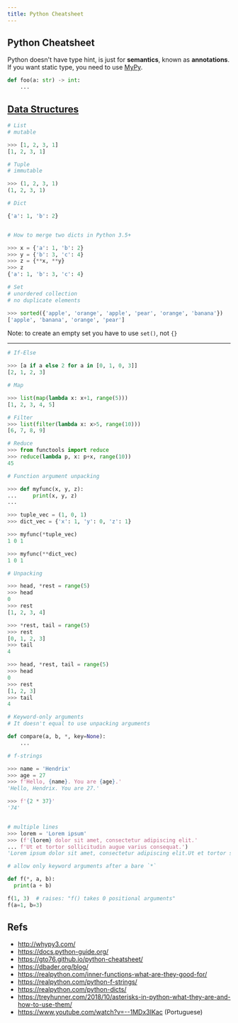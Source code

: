 ```yaml
---
title: Python Cheatsheet
---
```


Python Cheatsheet
-----------------

Python doesn't have type hint, is just for **semantics**, known as **annotations**. If you want static type, you need to use [MyPy](http://mypy-lang.org/).

```python
def foo(a: str) -> int:
    ...
```

## [Data Structures](https://docs.python.org/3.6/tutorial/datastructures.html)

```python
# List
# mutable

>>> [1, 2, 3, 1]
[1, 2, 3, 1]

```

```python
# Tuple
# immutable

>>> (1, 2, 3, 1)
(1, 2, 3, 1)

```

```python
# Dict

{'a': 1, 'b': 2}


# How to merge two dicts in Python 3.5+

>>> x = {'a': 1, 'b': 2}
>>> y = {'b': 3, 'c': 4}
>>> z = {**x, **y}
>>> z
{'a': 1, 'b': 3, 'c': 4}

```

```python
# Set
# unordered collection
# no duplicate elements

>>> sorted({'apple', 'orange', 'apple', 'pear', 'orange', 'banana'})
['apple', 'banana', 'orange', 'pear']

```

Note: to create an empty set you have to use `set()`, not `{}`

---

```python
# If-Else

>>> [a if a else 2 for a in [0, 1, 0, 3]]
[2, 1, 2, 3]

```


```python
# Map

>>> list(map(lambda x: x+1, range(5)))
[1, 2, 3, 4, 5]

# Filter
>>> list(filter(lambda x: x>5, range(10)))
[6, 7, 8, 9]

# Reduce
>>> from functools import reduce
>>> reduce(lambda p, x: p+x, range(10))
45

```


```python
# Function argument unpacking

>>> def myfunc(x, y, z):
...     print(x, y, z)
...

>>> tuple_vec = (1, 0, 1)
>>> dict_vec = {'x': 1, 'y': 0, 'z': 1}

>>> myfunc(*tuple_vec)
1 0 1

>>> myfunc(**dict_vec)
1 0 1

```

```python
# Unpacking

>>> head, *rest = range(5)
>>> head
0
>>> rest
[1, 2, 3, 4]

>>> *rest, tail = range(5)
>>> rest
[0, 1, 2, 3]
>>> tail
4

>>> head, *rest, tail = range(5)
>>> head
0
>>> rest
[1, 2, 3]
>>> tail
4

```

```python
# Keyword-only arguments
# It doesn't equal to use unpacking arguments

def compare(a, b, *, key=None):
    ...
```

```python
# f-strings

>>> name = 'Hendrix'
>>> age = 27
>>> f'Hello, {name}. You are {age}.'
'Hello, Hendrix. You are 27.'

>>> f'{2 * 37}'
'74'


# multiple lines
>>> lorem = 'Lorem ipsum'
>>> (f'{lorem} dolor sit amet, consectetur adipiscing elit.'
... f'Ut et tortor sollicitudin augue varius consequat.')
'Lorem ipsum dolor sit amet, consectetur adipiscing elit.Ut et tortor sollicitudin augue varius consequat.'

```


```python
# allow only keyword arguments after a bare `*`

def f(*, a, b):
  print(a + b)

f(1, 3)  # raises: "f() takes 0 positional arguments"
f(a=1, b=3)

```

## Refs
- http://whypy3.com/
- https://docs.python-guide.org/
- https://gto76.github.io/python-cheatsheet/
- https://dbader.org/blog/
- https://realpython.com/inner-functions-what-are-they-good-for/
- https://realpython.com/python-f-strings/
- https://realpython.com/python-dicts/
- https://treyhunner.com/2018/10/asterisks-in-python-what-they-are-and-how-to-use-them/
- https://www.youtube.com/watch?v=--1MDx3IKac (Portuguese)
